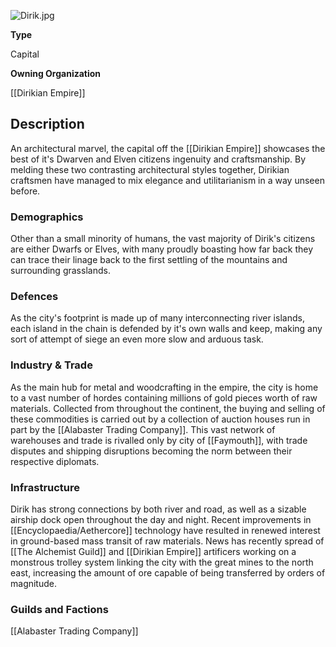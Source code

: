 ![](/assets/dirik.jpg "Dirik.jpg")


**Type**

Capital

**Owning Organization**

[[Dirikian Empire]]


## Description
An architectural marvel, the capital off the [[Dirikian Empire]] showcases the best of it's Dwarven and Elven citizens ingenuity and craftsmanship. By melding these two contrasting architectural styles together, Dirikian craftsmen have managed to mix elegance and utilitarianism in a way unseen before.

### Demographics
Other than a small minority of humans, the vast majority of Dirik's citizens are either Dwarfs or Elves, with many proudly boasting how far back they can trace their linage back to the first settling of the mountains and surrounding grasslands.


### Defences
As the city's footprint is made up of many interconnecting river islands, each island in the chain is defended by it's own walls and keep, making any sort of attempt of siege an even more slow and arduous task. 


### Industry & Trade
As the main hub for metal and woodcrafting in the empire, the city is home to a vast number of hordes containing millions of gold pieces worth of raw materials.  Collected from throughout the continent, the buying and selling of these commodities is carried out by a collection of auction houses run in part by the [[Alabaster Trading Company]]. This vast network of warehouses and trade is rivalled only by city of [[Faymouth]], with trade disputes and shipping disruptions becoming the norm between their respective diplomats. 

### Infrastructure
Dirik has strong connections by both river and road, as well as a sizable airship dock open throughout the day and night. Recent improvements in [[Encyclopaedia/Aethercore]] technology have resulted in renewed interest in ground-based mass transit of raw materials. News has recently spread of [[The Alchemist Guild]] and [[Dirikian Empire]] artificers working on a monstrous trolley system linking the city with the great mines to the north east, increasing the amount of ore capable of being transferred by orders of magnitude.  


### Guilds and Factions

[[Alabaster Trading Company]]
